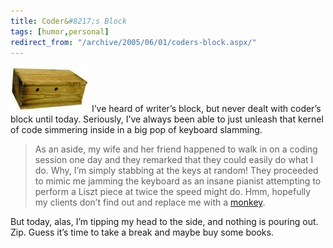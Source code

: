```yaml
---
title: Coder&#8217;s Block
tags: [humor,personal]
redirect_from: "/archive/2005/06/01/coders-block.aspx/"
---
```


![block](/images/block.jpg) I’ve heard of writer’s block, but never
dealt with coder’s block until today. Seriously, I’ve always been able
to just unleash that kernel of code simmering inside in a big pop of
keyboard slamming.

> As an aside, my wife and her friend happened to walk in on a coding
> session one day and they remarked that they could easily do what I do.
> Why, I’m simply stabbing at the keys at random! They proceeded to
> mimic me jamming the keyboard as an insane pianist attempting to
> perform a Liszt piece at twice the speed might do. Hmm, hopefully my
> clients don’t find out and replace me with a
> [monkey](http://www.newtechusa.com/ppi/main.asp).

But today, alas, I’m tipping my head to the side, and nothing is pouring
out. Zip. Guess it’s time to take a break and maybe buy some books.

